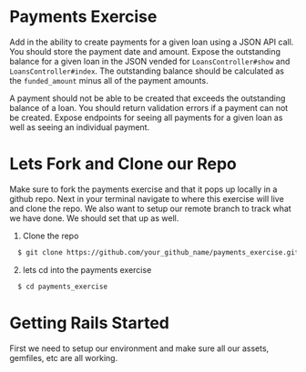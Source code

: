 # Payments Exercise

Add in the ability to create payments for a given loan using a JSON API call. You should store the payment date and amount. Expose the outstanding balance for a given loan in the JSON vended for `LoansController#show` and `LoansController#index`. The outstanding balance should be calculated as the `funded_amount` minus all of the payment amounts.

A payment should not be able to be created that exceeds the outstanding balance of a loan. You should return validation errors if a payment can not be created. Expose endpoints for seeing all payments for a given loan as well as seeing an individual payment.

# Lets Fork and Clone our Repo

Make sure to fork the payments exercise and that it pops up locally in a github repo. Next in your terminal navigate to where this exercise will live and clone the repo. We also want to setup our remote branch to track what we have done. We should set that up as well.

1. Clone the repo
```bash
  $ git clone https://github.com/your_github_name/payments_exercise.git
```
2. lets cd into the payments exercise
```bash
  $ cd payments_exercise
```

# Getting Rails Started

First we need to setup our environment and make sure all our assets, gemfiles, etc are all working.
